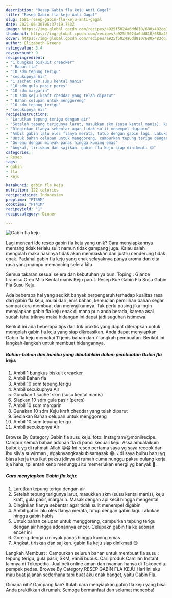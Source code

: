```yaml
---
description: "Resep Gabin fla keju Anti Gagal"
title: "Resep Gabin fla keju Anti Gagal"
slug: 1581-resep-gabin-fla-keju-anti-gagal
date: 2021-06-30T05:37:19.753Z
image: https://img-global.cpcdn.com/recipes/a925f5024a6dd810/680x482cq70/gabin-fla-keju-foto-resep-utama.jpg
thumbnail: https://img-global.cpcdn.com/recipes/a925f5024a6dd810/680x482cq70/gabin-fla-keju-foto-resep-utama.jpg
cover: https://img-global.cpcdn.com/recipes/a925f5024a6dd810/680x482cq70/gabin-fla-keju-foto-resep-utama.jpg
author: Elizabeth Greene
ratingvalue: 3.4
reviewcount: 9
recipeingredient:
- "1 bungkus biskuit creacker"
- " Bahan fla"
- "10 sdm tepung terigu"
- "secukupnya Air"
- "1 sachet skm susu kental manis"
- "10 sdm gula pasir peres"
- "10 sdm margarin"
- "10 sdm Keju kraft cheddar yang telah diparut"
- " Bahan celupan untuk menggoreng"
- "10 sdm tepung terigu"
- "secukupnya Air"
recipeinstructions:
- "Larutkan tepung terigu dengan air"
- "Setelah tepung terigunya larut, masukkan skm (susu kental manis), keju kraft, gula pasir, margarin. Masak dengan api kecil hingga mengental"
- "Dinginkan flanya sebentar agar tidak sulit menempel digabin"
- "Ambil gabin lalu oles flanya merata, tutup dengan gabin lagi. Lakukan hingga gabin habis"
- "Untuk bahan celupan untuk menggoreng, campurkan tepung terigu dengan air hingga adonannya encer. Celupakn gabin fla ke adonan encer ini"
- "Goreng dengan minyak panas hingga kuning emas"
- "Angkat, tiriskan dan sajikan. gabin fla keju siap dinikmati 😊"
categories:
- Resep
tags:
- gabin
- fla
- keju

katakunci: gabin fla keju 
nutrition: 122 calories
recipecuisine: Indonesian
preptime: "PT39M"
cooktime: "PT41M"
recipeyield: "1"
recipecategory: Dinner

---
```



![Gabin fla keju](https://img-global.cpcdn.com/recipes/a925f5024a6dd810/680x482cq70/gabin-fla-keju-foto-resep-utama.jpg)

Lagi mencari ide resep gabin fla keju yang unik? Cara menyiapkannya memang tidak terlalu sulit namun tidak gampang juga. Kalau salah mengolah maka hasilnya tidak akan memuaskan dan justru cenderung tidak enak. Padahal gabin fla keju yang enak selayaknya punya aroma dan cita rasa yang mampu memancing selera kita.

Semua takaran sesuai selera dan kebutuhan ya bun. Toping : Glanze tiramisu Oreo Milo Kental manis Keju parut. Resep Kue Gabin Fla Susu Gabin Fla Susu Keju.

Ada beberapa hal yang sedikit banyak berpengaruh terhadap kualitas rasa dari gabin fla keju, mulai dari jenis bahan, kemudian pemilihan bahan segar sampai cara membuat dan menyajikannya. Tak perlu pusing jika ingin menyiapkan gabin fla keju enak di mana pun anda berada, karena asal sudah tahu triknya maka hidangan ini dapat jadi suguhan istimewa.


Berikut ini ada beberapa tips dan trik praktis yang dapat diterapkan untuk mengolah gabin fla keju yang siap dikreasikan. Anda dapat menyiapkan Gabin fla keju memakai 11 jenis bahan dan 7 langkah pembuatan. Berikut ini langkah-langkah untuk membuat hidangannya.

<!--inarticleads1-->

##### Bahan-bahan dan bumbu yang dibutuhkan dalam pembuatan Gabin fla keju:

1. Ambil 1 bungkus biskuit creacker
1. Ambil  Bahan fla
1. Ambil 10 sdm tepung terigu
1. Ambil secukupnya Air
1. Gunakan 1 sachet skm (susu kental manis)
1. Siapkan 10 sdm gula pasir (peres)
1. Ambil 10 sdm margarin
1. Gunakan 10 sdm Keju kraft cheddar yang telah diparut
1. Sediakan  Bahan celupan untuk menggoreng
1. Ambil 10 sdm tepung terigu
1. Ambil secukupnya Air


Browse By Category Gabin fla susu keju. foto: Instagram/@moniirecipe. Campur semua bahan adonan fla di panci kecuali keju. Assalamualaikum buibuk yg di rahmati Allah 😁😁 Ini resep pertama saya yg saya recook dari ibu silvia suwirman , #gaknyangkaakubisamasak 😂. Jdi saya buibu baru yg biasa kerja trus ikut paksu jdinya di rumah cuma nunggu paksu pulang kerja aja haha, tpi entah kenp menunggu itu memerlukan energi yg banyak 🤣. 

<!--inarticleads2-->

##### Cara menyiapkan Gabin fla keju:

1. Larutkan tepung terigu dengan air
1. Setelah tepung terigunya larut, masukkan skm (susu kental manis), keju kraft, gula pasir, margarin. Masak dengan api kecil hingga mengental
1. Dinginkan flanya sebentar agar tidak sulit menempel digabin
1. Ambil gabin lalu oles flanya merata, tutup dengan gabin lagi. Lakukan hingga gabin habis
1. Untuk bahan celupan untuk menggoreng, campurkan tepung terigu dengan air hingga adonannya encer. Celupakn gabin fla ke adonan encer ini
1. Goreng dengan minyak panas hingga kuning emas
1. Angkat, tiriskan dan sajikan. gabin fla keju siap dinikmati 😊


Langkah Membuat : Campurkan seluruh bahan untuk membuat fla susu : tepung terigu, gula pasir, SKM, vanili bubuk. Cari produk Camilan Instant lainnya di Tokopedia. Jual beli online aman dan nyaman hanya di Tokopedia. pempek pedas. Browse By Category RESEP GABIN FLA KEJU Hari ini aku mau buat jajanan sederhana tapi buat aku enak banget, yaitu Gabin Fla. 

Gimana nih? Gampang kan? Itulah cara menyiapkan gabin fla keju yang bisa Anda praktikkan di rumah. Semoga bermanfaat dan selamat mencoba!
